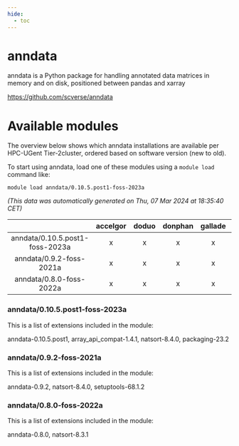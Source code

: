 ```yaml
---
hide:
  - toc
---
```


anndata
=======


anndata is a Python package for handling annotated data matrices in memory and on disk, positioned between pandas and xarray

https://github.com/scverse/anndata
# Available modules


The overview below shows which anndata installations are available per HPC-UGent Tier-2cluster, ordered based on software version (new to old).

To start using anndata, load one of these modules using a `module load` command like:

```shell
module load anndata/0.10.5.post1-foss-2023a
```

*(This data was automatically generated on Thu, 07 Mar 2024 at 18:35:40 CET)*  

| |accelgor|doduo|donphan|gallade|joltik|skitty|
| :---: | :---: | :---: | :---: | :---: | :---: | :---: |
|anndata/0.10.5.post1-foss-2023a|x|x|x|x|x|x|
|anndata/0.9.2-foss-2021a|x|x|x|x|x|x|
|anndata/0.8.0-foss-2022a|x|x|x|x|x|x|


### anndata/0.10.5.post1-foss-2023a

This is a list of extensions included in the module:

anndata-0.10.5.post1, array_api_compat-1.4.1, natsort-8.4.0, packaging-23.2

### anndata/0.9.2-foss-2021a

This is a list of extensions included in the module:

anndata-0.9.2, natsort-8.4.0, setuptools-68.1.2

### anndata/0.8.0-foss-2022a

This is a list of extensions included in the module:

anndata-0.8.0, natsort-8.3.1